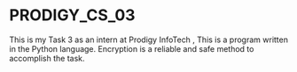 # PRODIGY_CS_03
This is my Task 3 as an intern at Prodigy InfoTech ,  This is a program written in the Python language. Encryption is a reliable and safe method to accomplish the task.
